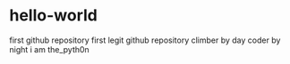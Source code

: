 # hello-world
first github repository
first legit github repository
climber by day
coder by night
i am
the_pyth0n
